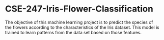 # CSE-247-Iris-Flower-Classification

The objective of this machine learning project is to predict the species of the flowers according to the characteristics of the Iris dataset. This model is trained to learn patterns from the data set based on those features.
